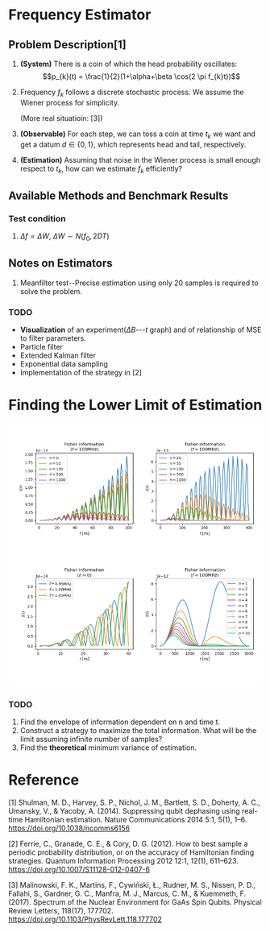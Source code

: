 # Frequency Estimator

## Problem Description[1]

1. **(System)** There is a coin of which the head probability oscillates: $$p_{k}(t)
   = \frac{1}{2}(1+\alpha+\beta \cos(2 \pi f_{k}t))$$

1. Frequency $f_{k}$ follows a discrete stochastic process. We assume the Wiener
   process for simplicity. 

   (More real situatioin: [3])

1. **(Observable)** For each step, we can toss a coin at time $t_{k}$ we want and get a datum $d
   \in \{0, 1\}$, which represents head and tail, respectively.

1. **(Estimation)** Assuming that noise in the Wiener process is small enough respect to $t_{k}$,
   how can we estimate $f_{k}$ efficiently?

## Available Methods and Benchmark Results

### Test condition

1. $\Delta f = \Delta W$, $\Delta W \sim N(f_{0}, 2DT)$

## Notes on Estimators

1. Meanfilter test--Precise estimation using only 20 samples is required to
   solve the problem.

### TODO
   - **Visualization** of an experiment($\Delta B$---$t$ graph) and of
     relationship of MSE to filter parameters.
   - Particle filter
   - Extended Kalman filter
   - Exponential data sampling
   - Implementation of the strategy in [2]

# Finding the Lower Limit of Estimation

![Fisher](./Images/Fisher_information.png)

### TODO

1. Find the envelope of information dependent on n and time t.
1. Construct a strategy to maximize the total information. What will be the
   limit assuming infinite number of samples?
1. Find the **theoretical** minimum variance of estimation.

# Reference

[1] Shulman, M. D., Harvey, S. P., Nichol, J. M., Bartlett, S. D., Doherty, A.
C., Umansky, V., & Yacoby, A. (2014). Suppressing qubit dephasing using
real-time Hamiltonian estimation. Nature Communications 2014 5:1, 5(1), 1–6.
https://doi.org/10.1038/ncomms6156

[2] Ferrie, C., Granade, C. E., & Cory, D. G. (2012). How to best sample a
periodic probability distribution, or on the accuracy of Hamiltonian finding
strategies. Quantum Information Processing 2012 12:1, 12(1), 611–623.
https://doi.org/10.1007/S11128-012-0407-6

[3] Malinowski, F. K., Martins, F., Cywiński, Ł., Rudner, M. S., Nissen, P. D., Fallahi, S., Gardner, G. C., Manfra, M. J., Marcus, C. M., & Kuemmeth, F. (2017). Spectrum of the Nuclear Environment for GaAs Spin Qubits. Physical Review Letters, 118(17), 177702. https://doi.org/10.1103/PhysRevLett.118.177702
